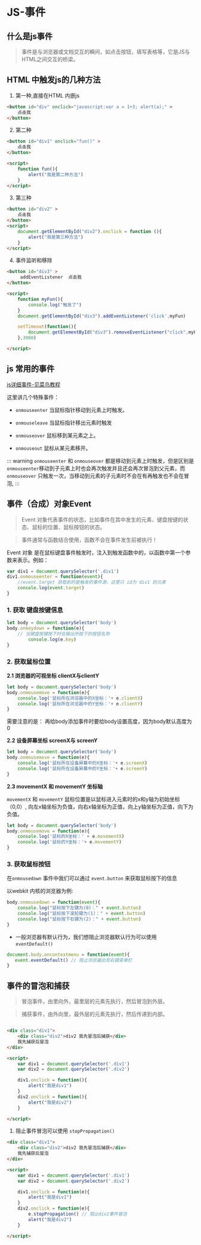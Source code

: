 
# JS-事件

## 什么是js事件

> 事件是与浏览器或文档交互的瞬间，如点击按钮，填写表格等，它是JS与HTML之间交互的桥梁。



## HTML 中触发js的几种方法

1. 第一种,直接在HTML 内嵌js

```HTML
<button id="div" onclick="javascript:var a = 1+3; alert(a);" >
    点击我
</button>
```

2. 第二种

```HTML
<button id="div1" onclick="fun()" >
    点击我
</button>

<script>
    function fun(){
        alert("我是第二种方法")
    }
</script>
```

3. 第三种

```HTML
<button id="div2" >
    点击我
</button>
<script>
    document.getElementById("div2").onclick = function (){
        alert("我是第三种方法")
    }
</script>
```

4. 事件监听和移除

```HTML
<button id="div3" >
     addEventListener  点击我
</button>

<script>
    function myFun(){
        console.log("触发了")
    }
    document.getElementById("div3").addEventListener('click',myFun)

    setTimeout(function(){
        document.getElementById("div3").removeEventListener("click",myFun)
    },3000)

</script>

```

## js 常用的事件

[js详细事件-见菜鸟教程](http://www.runoob.com/jsref/dom-obj-event.html)

这里讲几个特殊事件：

- `onmouseenter`	当鼠标指针移动到元素上时触发。	
- `onmouseleave`	当鼠标指针移出元素时触发	

- `onmouseover`	鼠标移到某元素之上。	
- `onmouseout`	鼠标从某元素移开。

::: warning
`onmouseenter` 和 `onmouseover` 都是移动到元素上时触发，但是区别是`onmouseenter`移动到子元素上时也会再次触发并且还会再次冒泡到父元素，而`onmouseover` 只触发一次，当移动到元素的子元素时不会在有再触发也不会在冒泡,
:::


## 事件（合成）对象Event

> Event 对象代表事件的状态，比如事件在其中发生的元素、键盘按键的状态、鼠标的位置、鼠标按钮的状态。

> 事件通常与函数结合使用，函数不会在事件发生前被执行！


Event 对象 是在鼠标键盘事件触发时，注入到触发函数中的，以函数中第一个参数来表示。例如：

```js
var div1 = document.querySelector('.div1')
div1.onmouseenter = function(event){
    //event.target 获取到的是触发的事件源，这里只 id为 div1 的元素
    console.log(event.target) 
}
```

### 1. 获取 键盘按键信息

```js
let body = document.querySelector('body')
body.onkeydown = function(e){
    // 当键盘按键按下时会输出所按下的按钮名称
        console.log(e.key)
}
```

### 2. 获取鼠标位置

**2.1 浏览器的可视坐标 clientX与clientY**

```js
let body = document.querySelector('body')
body.onmousemove = function(e){
    console.log('鼠标所在浏览器中的X坐标：'+ e.clientX)
    console.log('鼠标所在浏览器中的Y坐标：'+ e.clientY)
}
```

需要注意的是： 再给body添加事件时要给body设置高度，因为body默认高度为0

**2.2 设备屏幕坐标 screenX与 screenY**

```js
let body = document.querySelector('body')
body.onmousemove = function(e){
    console.log('鼠标所在设备屏幕中的X坐标：'+ e.screenX)
    console.log('鼠标所在设备屏幕中的Y坐标：'+ e.screenY)
}
```


**2.3 movementX 和 movementY 坐标轴**

`movementX` 和 `movementY` 鼠标位置是以鼠标进入元素时的x和y轴为初始坐标（0,0）, 向左x轴坐标为负值，向右x轴坐标为正值，向上y轴坐标为正值，向下为负值。


```js
let body = document.querySelector('body')
body.onmousemove = function(e){
    console.log('鼠标的X坐标：' + e.movementX)
    console.log('鼠标的Y坐标：'+ e.movementY)
}
```

### 3. 获取鼠标按钮

在`onmousedown` 事件中我们可以通过 `event.button` 来获取鼠标按下的信息

以webkit 内核的浏览器为例:
```js
body.onmousedown = function(event){
    console.log("鼠标按下左键为(0)：" + event.button)
    console.log("鼠标按下滚轮键为(1)：" + event.button)
    console.log("鼠标按下右键为(2)：" + event.button)
}
```



- 一般浏览器有默认行为，我们想阻止浏览器默认行为可以使用 `eventDefault()`

```js
document.body.oncontextmenu = function(event){
   event.eventDefault() // 阻止浏览器出现右键菜单栏
}
```


## 事件的冒泡和捕获

> 冒泡事件，由里向外，最里层的元素先执行，然后冒泡到外层。

> 捕获事件，由外向里，最外层的元素先执行，然后传递到内部。


```HTML

<div class="div1">
    <div class="div2">div2 我先冒泡后捕获</div>
    我先捕获后冒泡
</div>

<script>
    var div1 = document.querySelector('.div1')
    var div2 = document.querySelector('.div2')

    div1.onclick = function(){
        alert("我是div1")
    }
    div2.onclick = function(){
        alert("我是div2")
    }

</script>

```

1. 阻止事件冒泡可以使用 `stopPropagation()`

```HTML
<div class="div1">
    <div class="div2">div2 我先冒泡后捕获</div>
    我先捕获后冒泡
</div>

<script>
    var div1 = document.querySelector('.div1')
    var div2 = document.querySelector('.div2')

    div1.onclick = function(e){
        alert("我是div1")
    }
    div2.onclick = function(e){
        e.stopPropagation() // 阻止div2事件冒泡
        alert("我是div2")
    }

</script>
```


